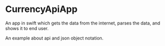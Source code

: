 # CurrencyApiApp

An app in swift which gets the data from the internet, parses the data, and shows it to end user.

An example about api and json object notation.
